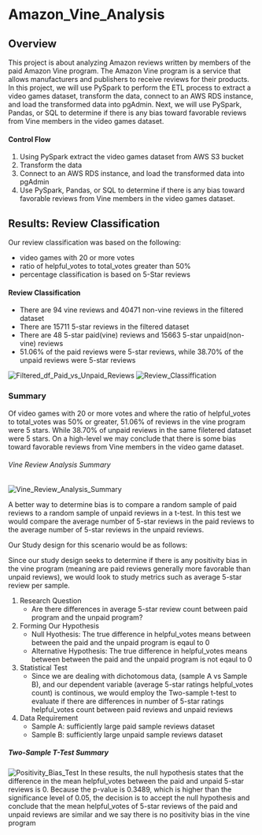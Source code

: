 # Amazon_Vine_Analysis
## Overview
This project is about analyzing Amazon reviews written by members of the paid Amazon Vine program. The Amazon Vine program is a service that allows manufacturers and publishers to receive reviews for their products.
In this project, we will use PySpark to perform the ETL process to extract a video games dataset, transform the data, connect to an AWS RDS instance, and load the transformed data into pgAdmin. Next, we will use PySpark, Pandas, or SQL to determine if there is any bias toward favorable reviews from Vine members in the video games dataset.

#### Control Flow
1. Using PySpark extract the video games dataset from AWS S3 bucket
2. Transform the data
3. Connect to an AWS RDS instance, and load the transformed data into pgAdmin
4. Use PySpark, Pandas, or SQL to determine if there is any bias toward favorable reviews from Vine members in the video games dataset.

## Results: Review Classification
Our review classification was based on the following:
- video games with 20 or more votes
- ratio of helpful_votes to total_votes greater than 50%
- percentage classification is based on 5-Star reviews
#### Review Classification
- There are 94 vine reviews and 40471 non-vine reviews in the filtered dataset
- There are 15711 5-star reviews in the filtered dataset
- There are 48 5-star paid(vine) reviews and 15663 5-star unpaid(non-vine) reviews
- 51.06% of the paid reviews were 5-star reviews, while 38.70% of the unpaid reviews were 5-star reviews


![Filtered_df_Paid_vs_Unpaid_Reviews](https://user-images.githubusercontent.com/67847583/128781535-22a0c3b4-784c-40b5-b730-930cf5a10dde.png)
![Review_Classiffication](https://user-images.githubusercontent.com/67847583/128781544-a8ccd087-f244-451a-af2c-480a2e3fbe44.png)




### Summary
Of video games with 20 or more votes and where the ratio of helpful_votes to total_votes was 50% or greater, 51.06% of reviews in the vine program were 5 stars. While 38.70% of unpaid reviews in the same filetered dataset were 5 stars. On a high-level we may conclude that there is some bias toward favorable reviews from Vine members in the video game dataset.
###### Vine Review Analysis Summary
![Vine_Review_Analysis_Summary](https://user-images.githubusercontent.com/67847583/128781612-0ff3f5fe-657f-4eca-bb2f-858115da0117.png)

A better way to determine bias is to compare a random sample of paid reviews to a random sample of unpaid reviews in a t-test. In this test we would compare the average number of 5-star reviews in the paid reviews to the average number of 5-star reviews in the unpaid reviews.

Our Study design for this scenario would be as follows:

Since our study design seeks to determine if there is any positivity bias in the vine program (meaning are paid reviews generally more favorable than unpaid reviews), we would look to study metrics such as average 5-star review per sample.

1. Research Question
   - Are there differences in average 5-star review count between paid program and the unpaid program?
2. Forming Our Hypothesis
   - Null Hyothesis: The true difference in helpful_votes means between between the paid and the unpaid program is eqaul to 0
   - Alternative Hypothesis: The true difference in helpful_votes means between between the paid and the unpaid program is not eqaul to 0
3. Statistical Test
   - Since we are dealing with dichotomous data, (sample A vs Sample B), and our dependent variable (average 5-star ratings helpful_votes count) is continous, we would employ the Two-sample t-test to evaluate if there are differences in number of 5-star ratings helpful_votes count between paid reviews and unpaid reviews
4. Data Requirement
   - Sample A: sufficiently large paid sample reviews dataset 
   - Sample B: sufficiently large unpaid sample reviews dataset

##### Two-Sample T-Test Summary
![Positivity_Bias_Test](https://user-images.githubusercontent.com/67847583/128812442-76a8d79a-21e5-4d2f-a673-dbba9d0284e2.png)
In these results, the null hypothesis states that the difference in the mean helpful_votes between the paid and unpaid 5-star reviews is 0. Because the p-value is 0.3489, which is higher than the significance level of 0.05, the decision is to accept the null hypothesis and conclude that the mean helpful_votes of 5-star reviews of the paid and unpaid reviews are similar and we say there is no positivity bias in the vine program
